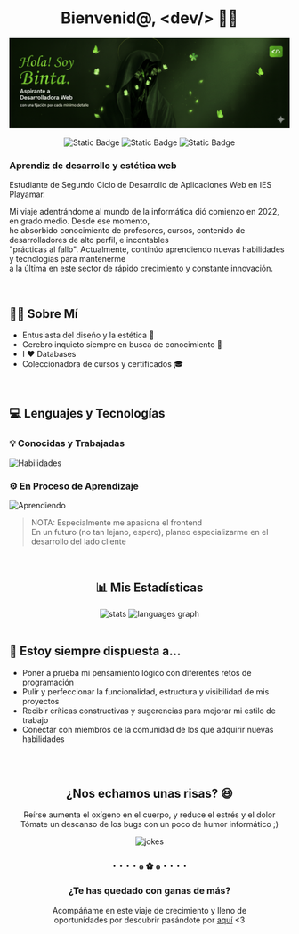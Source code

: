 <div align="center">
  
# Bienvenid@, &lt;dev/&gt; 👋🏾</h1>
![banner](./soy_yo.png)

![Static Badge](https://img.shields.io/badge/codificando-proyectos_de_clase-6DBA25?style=for-the-badge)
![Static Badge](https://img.shields.io/badge/prioridad-estudios-557433?style=for-the-badge)
![Static Badge](https://img.shields.io/badge/meta-contribuir_a_la_comunidad-1E3310?style=for-the-badge)

</div>


### Aprendiz de desarrollo y estética web</h3>

Estudiante de Segundo Ciclo de Desarrollo de Aplicaciones Web en IES Playamar.
    
Mi viaje adentrándome al mundo de la informática dió comienzo en 2022, en grado medio. Desde ese  momento, <br>
he absorbido conocimiento de profesores, cursos, contenido de desarrolladores de alto perfil, e incontables <br>
"prácticas al fallo". Actualmente, continúo aprendiendo nuevas habilidades y  tecnologías para mantenerme <br>
a la última en este sector de rápido crecimiento y constante innovación. <br>

<br>

## 🧕🏾 Sobre Mí
  - Entusiasta del diseño y la estética 🎨
  - Cerebro inquieto siempre en busca de conocimiento 🧠
  - I ❤ Databases
  - Coleccionadora de cursos y certificados 🎓

<br>
  
  ## 💻 Lenguajes y Tecnologías</h2>
  ### 💡 Conocidas y Trabajadas
  ![Habilidades](https://skillicons.dev/icons?i=html,css,java,javascript,mysql,python,git,github,ubuntu,linux,debian,vscode,eclipse,wordpress&theme=dark&perline=7)

  
  ### ⚙️ En Proceso de Aprendizaje
  ![Aprendiendo](https://skillicons.dev/icons?i=php,bootstrap,sass,laravel&theme=dark)

> NOTA: Especialmente me apasiona el frontend <br>
> En un futuro (no tan lejano, espero), planeo especializarme en el desarrollo del lado cliente

<br>

<div align="center">
  
  ## 📊 Mis Estadísticas

  <img src="https://github-readme-stats.vercel.app/api?username=bintidev&hide_border=true&show_icons=true&theme=merko" alt="stats" style="width: 500px;"/>
  <img src="https://github-readme-stats.vercel.app/api/top-langs?username=bintidev&layout=compact&card_width=320&theme=merko&hide_border=true" alt="languages graph" style="width: 465.55px;"/>
  
</div>

<br>

## 💭 Estoy siempre dispuesta a...
  - Poner a prueba mi pensamiento lógico con diferentes retos de programación
  - Pulir y perfeccionar la funcionalidad, estructura y visibilidad de mis proyectos
  - Recibir críticas constructivas y sugerencias para mejorar mi estilo de trabajo
  - Conectar con miembros de la comunidad de los que adquirir nuevas habilidades

<br>
<br>

<div align="center">
  
  ## ¿Nos echamos unas risas? 😆
  Reírse aumenta el oxígeno en el cuerpo, y reduce el estrés y el dolor <br>
  Tómate un descanso de los bugs con un poco de humor informático ;)

  <img src="https://readme-jokes.vercel.app/api?hideBorder&theme=merko" alt="jokes" style="width: 500px;"/>
  
</div>

<h3 align="center">･  ･  ･  ･  ๑ ✿ ๑  ･  ･  ･  ･</h3>

<div align="center">
  
  ### ¿Te has quedado con ganas de más?
  Acompáñame en este viaje de crecimiento y lleno de <br>
  oportunidades por descubrir pasándote por <a href="https://github.com/bintidev?tab=repositories" alt="Mi perfil">aquí</a> <3
  
</div>

